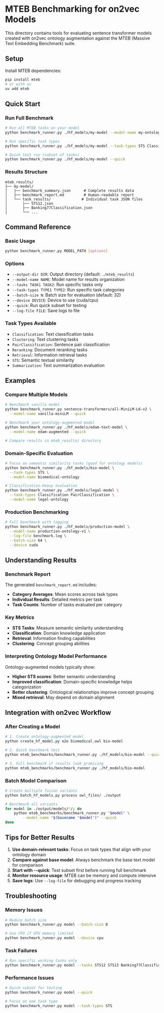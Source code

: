 # MTEB Benchmarking for on2vec Models

This directory contains tools for evaluating sentence transformer models created with on2vec ontology augmentation against the MTEB (Massive Text Embedding Benchmark) suite.

## Setup

Install MTEB dependencies:

```bash
pip install mteb
# or with uv
uv add mteb
```

## Quick Start

### Run Full Benchmark

```bash
# Run all MTEB tasks on your model
python benchmark_runner.py ./hf_models/my-model --model-name my-ontology-model

# Run specific task types
python benchmark_runner.py ./hf_models/my-model --task-types STS Classification

# Quick test run (subset of tasks)
python benchmark_runner.py ./hf_models/my-model --quick
```

### Results Structure

```
mteb_results/
├── my-model/
│   ├── benchmark_summary.json      # Complete results data
│   ├── benchmark_report.md         # Human-readable report
│   └── task_results/              # Individual task JSON files
│       ├── STS12.json
│       ├── Banking77Classification.json
│       └── ...
```

## Command Reference

### Basic Usage

```bash
python benchmark_runner.py MODEL_PATH [options]
```

### Options

- `--output-dir DIR`: Output directory (default: `./mteb_results`)
- `--model-name NAME`: Model name for results organization
- `--tasks TASK1 TASK2`: Run specific tasks only
- `--task-types TYPE1 TYPE2`: Run specific task categories
- `--batch-size N`: Batch size for evaluation (default: 32)
- `--device DEVICE`: Device to use (cuda/cpu)
- `--quick`: Run quick subset for testing
- `--log-file FILE`: Save logs to file

### Task Types Available

- `Classification`: Text classification tasks
- `Clustering`: Text clustering tasks
- `PairClassification`: Sentence pair classification
- `Reranking`: Document reranking tasks
- `Retrieval`: Information retrieval tasks
- `STS`: Semantic textual similarity
- `Summarization`: Text summarization evaluation

## Examples

### Compare Multiple Models

```bash
# Benchmark vanilla model
python benchmark_runner.py sentence-transformers/all-MiniLM-L6-v2 \
  --model-name vanilla-miniLM --quick

# Benchmark your ontology-augmented model
python benchmark_runner.py ./hf_models/edam-text-model \
  --model-name edam-augmented --quick

# Compare results in mteb_results/ directory
```

### Domain-Specific Evaluation

```bash
# Focus on semantic similarity tasks (good for ontology models)
python benchmark_runner.py ./hf_models/bio-model \
  --task-types STS \
  --model-name biomedical-ontology

# Classification-heavy evaluation
python benchmark_runner.py ./hf_models/legal-model \
  --task-types Classification PairClassification \
  --model-name legal-ontology
```

### Production Benchmarking

```bash
# Full benchmark with logging
python benchmark_runner.py ./hf_models/production-model \
  --model-name production-ontology-v1 \
  --log-file benchmark.log \
  --batch-size 64 \
  --device cuda
```

## Understanding Results

### Benchmark Report

The generated `benchmark_report.md` includes:

- **Category Averages**: Mean scores across task types
- **Individual Results**: Detailed metrics per task
- **Task Counts**: Number of tasks evaluated per category

### Key Metrics

- **STS Tasks**: Measure semantic similarity understanding
- **Classification**: Domain knowledge application
- **Retrieval**: Information finding capabilities
- **Clustering**: Concept grouping abilities

### Interpreting Ontology Model Performance

Ontology-augmented models typically show:

- **Higher STS scores**: Better semantic understanding
- **Improved classification**: Domain-specific knowledge helps categorization
- **Better clustering**: Ontological relationships improve concept grouping
- **Mixed retrieval**: May depend on domain alignment

## Integration with on2vec Workflow

### After Creating a Model

```bash
# 1. Create ontology-augmented model
python create_hf_model.py e2e biomedical.owl bio-model

# 2. Quick benchmark test
python mteb_benchmarks/benchmark_runner.py ./hf_models/bio-model --quick

# 3. Full benchmark if results look promising
python mteb_benchmarks/benchmark_runner.py ./hf_models/bio-model
```

### Batch Model Comparison

```bash
# Create multiple fusion variants
python batch_hf_models.py process owl_files/ ./output

# Benchmark all variants
for model in ./output/models/*/; do
    python mteb_benchmarks/benchmark_runner.py "$model" \
        --model-name "$(basename "$model")" --quick
done
```

## Tips for Better Results

1. **Use domain-relevant tasks**: Focus on task types that align with your ontology domain
2. **Compare against base model**: Always benchmark the base text model for comparison
3. **Start with --quick**: Test subset first before running full benchmark
4. **Monitor resource usage**: MTEB can be memory and compute intensive
5. **Save logs**: Use `--log-file` for debugging and progress tracking

## Troubleshooting

### Memory Issues
```bash
# Reduce batch size
python benchmark_runner.py model --batch-size 8

# Use CPU if GPU memory limited
python benchmark_runner.py model --device cpu
```

### Task Failures
```bash
# Run specific working tasks only
python benchmark_runner.py model --tasks STS12 STS13 Banking77Classification
```

### Performance Issues
```bash
# Quick subset for testing
python benchmark_runner.py model --quick

# Focus on one task type
python benchmark_runner.py model --task-types STS
```
